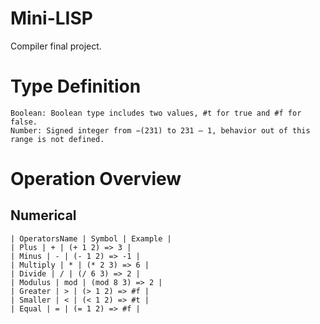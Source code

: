 # Mini-LISP
Compiler final project.

# Type Definition
    Boolean: Boolean type includes two values, #t for true and #f for false.
    Number: Signed integer from −(231) to 231 – 1, behavior out of this range is not defined.

# Operation Overview
## Numerical 
    | OperatorsName | Symbol | Example |
    | Plus | + | (+ 1 2) => 3 |
    | Minus | - | (- 1 2) => -1 |
    | Multiply | * | (* 2 3) => 6 |
    | Divide | / | (/ 6 3) => 2 |
    | Modulus | mod | (mod 8 3) => 2 |
    | Greater | > | (> 1 2) => #f |
    | Smaller | < | (< 1 2) => #t |
    | Equal | = | (= 1 2) => #f |
